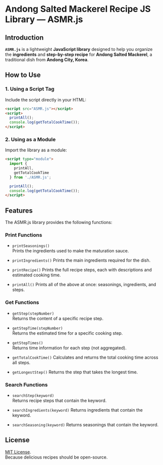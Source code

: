 # Andong Salted Mackerel Recipe JS Library — ASMR.js

## Introduction

**`ASMR.js`** is a lightweight **JavaScript library** designed to help you organize the **ingredients** and **step-by-step recipe** for **Andong Salted Mackerel**, a traditional dish from **Andong City, Korea**.

## How to Use

### 1. Using a Script Tag

Include the script directly in your HTML:

```html
<script src="ASMR.js"></script>
<script>
  printAll();
  console.log(getTotalCookTime());
</script>
```

### 2. Using as a Module

Import the library as a module:

```html
<script type="module">
  import {
    printAll,
    getTotalCookTime
  } from './ASMR.js';

  printAll();
  console.log(getTotalCookTime());
</script>
```

## Features

The ASMR.js library provides the following functions:

### Print Functions

* `printSeasonings()`  
Prints the ingredients used to make the maturation sauce.

* `printIngredients()`
Prints the main ingredients required for the dish.

* `printRecipe()`
Prints the full recipe steps, each with descriptions and estimated cooking time.

* `printAll()`
Prints all of the above at once: seasonings, ingredients, and steps.

### Get Functions

* `getStep(stepNumber)`  
Returns the content of a specific recipe step.

* `getStepTime(stepNumber)`  
Returns the estimated time for a specific cooking step.

* `getStepTimes()`  
Returns time information for each step (not aggregated).

* `getTotalCookTime()`
Calculates and returns the total cooking time across all steps.

* `getLongestStep()`
Returns the step that takes the longest time.

### Search Functions

* `searchStep(keyword)`  
Returns recipe steps that contain the keyword.

* `searchIngredients(keyword)`
Returns ingredients that contain the keyword.

* `searchSeasoning(keyword)`
Returns seasonings that contain the keyword.

## License

[MIT License](../LICENSE).  
Because delicious recipes should be open-source.
